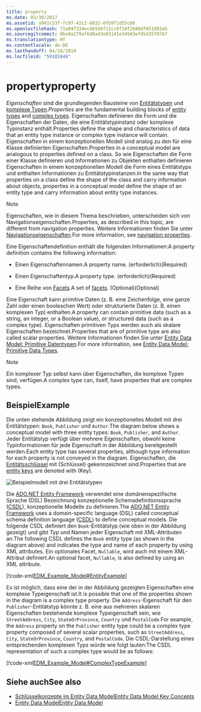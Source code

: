 ```yaml
---
title: property
ms.date: 03/30/2017
ms.assetid: a941c53f-fc97-42c2-8832-0fb9f1d55c06
ms.openlocfilehash: 71a04f334ec465b0f11cc8f18f2680df651081eb
ms.sourcegitcommit: 0be8a279af6d8a43e03141e349d3efd5d35f8767
ms.translationtype: HT
ms.contentlocale: de-DE
ms.lasthandoff: 04/18/2019
ms.locfileid: "59181648"
---
```

# <a name="property"></a><span data-ttu-id="32f96-102">property</span><span class="sxs-lookup"><span data-stu-id="32f96-102">property</span></span>
<span data-ttu-id="32f96-103">*Eigenschaften* sind die grundlegenden Bausteine von [Entitätstypen](../../../../docs/framework/data/adonet/entity-type.md) und [komplexe Typen](../../../../docs/framework/data/adonet/complex-type.md).</span><span class="sxs-lookup"><span data-stu-id="32f96-103">*Properties* are the fundamental building blocks of [entity types](../../../../docs/framework/data/adonet/entity-type.md) and [complex types](../../../../docs/framework/data/adonet/complex-type.md).</span></span> <span data-ttu-id="32f96-104">Eigenschaften definieren die Form und die Eigenschaften der Daten, die eine Entitätstypinstanz oder komplexe Typinstanz enthält.</span><span class="sxs-lookup"><span data-stu-id="32f96-104">Properties define the shape and characteristics of data that an entity type instance or complex type instance will contain.</span></span> <span data-ttu-id="32f96-105">Eigenschaften in einem konzeptionellen Modell sind analog zu den für eine Klasse definierten Eigenschaften.</span><span class="sxs-lookup"><span data-stu-id="32f96-105">Properties in a conceptual model are analogous to properties defined on a class.</span></span> <span data-ttu-id="32f96-106">So wie Eigenschaften die Form einer Klasse definieren und Informationen zu Objekten enthalten definieren Eigenschaften in einem konzeptionellen Modell die Form eines Entitätstyps und enthalten Informationen zu Entitätstypinstanzen.</span><span class="sxs-lookup"><span data-stu-id="32f96-106">In the same way that properties on a class define the shape of the class and carry information about objects, properties in a conceptual model define the shape of an entity type and carry information about entity type instances.</span></span>  
  
> [!NOTE]
>  <span data-ttu-id="32f96-107">Eigenschaften, wie in diesem Thema beschrieben, unterscheiden sich von Navigationseigenschaften.</span><span class="sxs-lookup"><span data-stu-id="32f96-107">Properties, as described in this topic, are different from navigation properties.</span></span> <span data-ttu-id="32f96-108">Weitere Informationen finden Sie unter [Navigationseigenschaften](../../../../docs/framework/data/adonet/navigation-property.md).</span><span class="sxs-lookup"><span data-stu-id="32f96-108">For more information, see [navigation properties](../../../../docs/framework/data/adonet/navigation-property.md).</span></span>  
  
 <span data-ttu-id="32f96-109">Eine Eigenschaftendefinition enthält die folgenden Informationen:</span><span class="sxs-lookup"><span data-stu-id="32f96-109">A property definition contains the following information:</span></span>  
  
-   <span data-ttu-id="32f96-110">Einen Eigenschaftennamen.</span><span class="sxs-lookup"><span data-stu-id="32f96-110">A property name.</span></span> <span data-ttu-id="32f96-111">(erforderlich)</span><span class="sxs-lookup"><span data-stu-id="32f96-111">(Required)</span></span>  
  
-   <span data-ttu-id="32f96-112">Einen Eigenschaftentyp.</span><span class="sxs-lookup"><span data-stu-id="32f96-112">A property type.</span></span> <span data-ttu-id="32f96-113">(erforderlich)</span><span class="sxs-lookup"><span data-stu-id="32f96-113">(Required)</span></span>  
  
-   <span data-ttu-id="32f96-114">Eine Reihe von [Facets](../../../../docs/framework/data/adonet/facet.md).</span><span class="sxs-lookup"><span data-stu-id="32f96-114">A set of [facets](../../../../docs/framework/data/adonet/facet.md).</span></span> <span data-ttu-id="32f96-115">(Optional)</span><span class="sxs-lookup"><span data-stu-id="32f96-115">(Optional)</span></span>  
  
 <span data-ttu-id="32f96-116">Eine Eigenschaft kann primitive Daten (z. B. eine Zeichenfolge, eine ganze Zahl oder einen booleschen Wert) oder strukturierte Daten (z. B. einen komplexen Typ) enthalten.</span><span class="sxs-lookup"><span data-stu-id="32f96-116">A property can contain primitive data (such as a string, an integer, or a Boolean value), or structured data (such as a complex type).</span></span> <span data-ttu-id="32f96-117">Eigenschaften primitiven Typs werden auch als skalare Eigenschaften bezeichnet.</span><span class="sxs-lookup"><span data-stu-id="32f96-117">Properties that are of primitive type are also called scalar properties.</span></span> <span data-ttu-id="32f96-118">Weitere Informationen finden Sie unter [Entity Data Model: Primitive Datentypen](../../../../docs/framework/data/adonet/entity-data-model-primitive-data-types.md).</span><span class="sxs-lookup"><span data-stu-id="32f96-118">For more information, see [Entity Data Model: Primitive Data Types](../../../../docs/framework/data/adonet/entity-data-model-primitive-data-types.md).</span></span>  
  
> [!NOTE]
>  <span data-ttu-id="32f96-119">Ein komplexer Typ selbst kann über Eigenschaften, die komplexe Typen sind, verfügen.</span><span class="sxs-lookup"><span data-stu-id="32f96-119">A complex type can, itself, have properties that are complex types.</span></span>  
  
## <a name="example"></a><span data-ttu-id="32f96-120">Beispiel</span><span class="sxs-lookup"><span data-stu-id="32f96-120">Example</span></span>  
 <span data-ttu-id="32f96-121">Die unten stehende Abbildung zeigt ein konzeptionelles Modell mit drei Entitätstypen: `Book`, `Publisher` und `Author`.</span><span class="sxs-lookup"><span data-stu-id="32f96-121">The diagram below shows a conceptual model with three entity types: `Book`, `Publisher`, and `Author`.</span></span> <span data-ttu-id="32f96-122">Jeder Entitätstyp verfügt über mehrere Eigenschaften, obwohl keine Typinformationen für jede Eigenschaft in der Abbildung bereitgestellt werden.</span><span class="sxs-lookup"><span data-stu-id="32f96-122">Each entity type has several properties, although type information for each property is not conveyed in the diagram.</span></span> <span data-ttu-id="32f96-123">Eigenschaften, die [Entitätsschlüssel](../../../../docs/framework/data/adonet/entity-key.md) mit (Schlüssel) gekennzeichnet sind.</span><span class="sxs-lookup"><span data-stu-id="32f96-123">Properties that are [entity keys](../../../../docs/framework/data/adonet/entity-key.md) are denoted with (Key).</span></span>  
  
 ![Beispielmodell mit drei Entitätstypen](./media/property/example-model-three-entity-types.gif)  
  
 <span data-ttu-id="32f96-125">Die [ADO.NET Entity Framework](../../../../docs/framework/data/adonet/ef/index.md) verwendet eine domänenspezifische Sprache (DSL) Bezeichnung konzeptionelle Schemadefinitionssprache ([CSDL](../../../../docs/framework/data/adonet/ef/language-reference/csdl-specification.md)), konzeptionelle Modelle zu definieren.</span><span class="sxs-lookup"><span data-stu-id="32f96-125">The [ADO.NET Entity Framework](../../../../docs/framework/data/adonet/ef/index.md) uses a domain-specific language (DSL) called conceptual schema definition language ([CSDL](../../../../docs/framework/data/adonet/ef/language-reference/csdl-specification.md)) to define conceptual models.</span></span> <span data-ttu-id="32f96-126">Die folgende CSDL definiert den `Book`-Entitätstyp (wie oben in der Abbildung gezeigt) und gibt Typ und Namen jeder Eigenschaft mit XML-Attributen an.</span><span class="sxs-lookup"><span data-stu-id="32f96-126">The following CSDL defines the `Book` entity type (as shown in the diagram above) and indicates the type and name of each property by using XML attributes.</span></span> <span data-ttu-id="32f96-127">Ein optionales Facet, `Nullable`, wird auch mit einem XML-Attribut definiert.</span><span class="sxs-lookup"><span data-stu-id="32f96-127">An optional facet, `Nullable`, is also defined by using an XML attribute.</span></span>  
  
 [!code-xml[EDM_Example_Model#EntityExample](../../../../samples/snippets/xml/VS_Snippets_Data/edm_example_model/xml/books.edmx#entityexample)]  
  
 <span data-ttu-id="32f96-128">Es ist möglich, dass eine der in der Abbildung gezeigten Eigenschaften eine komplexe Typeigenschaft ist.</span><span class="sxs-lookup"><span data-stu-id="32f96-128">It is possible that one of the properties shown in the diagram is a complex type property.</span></span> <span data-ttu-id="32f96-129">Die `Address`-Eigenschaft für den `Publisher`-Entitätstyp könnte z. B. eine aus mehreren skalaren Eigenschaften bestehende komplexe Typeigenschaft sein, wie `StreetAddress`, `City`, `StateOrProvince`, `Country` und `PostalCode`.</span><span class="sxs-lookup"><span data-stu-id="32f96-129">For example, the `Address` property on the `Publisher` entity type could be a complex type property composed of several scalar properties, such as `StreetAddress`, `City`, `StateOrProvince`, `Country`, and `PostalCode`.</span></span> <span data-ttu-id="32f96-130">Die CSDL-Darstellung eines entsprechenden komplexen Typs würde wie folgt lauten:</span><span class="sxs-lookup"><span data-stu-id="32f96-130">The CSDL representation of such a complex type would be as follows:</span></span>  
  
 [!code-xml[EDM_Example_Model#ComplexTypeExample](../../../../samples/snippets/xml/VS_Snippets_Data/edm_example_model/xml/books2.edmx#complextypeexample)]  
  
## <a name="see-also"></a><span data-ttu-id="32f96-131">Siehe auch</span><span class="sxs-lookup"><span data-stu-id="32f96-131">See also</span></span>

- [<span data-ttu-id="32f96-132">Schlüsselkonzepte im Entity Data Model</span><span class="sxs-lookup"><span data-stu-id="32f96-132">Entity Data Model Key Concepts</span></span>](../../../../docs/framework/data/adonet/entity-data-model-key-concepts.md)
- [<span data-ttu-id="32f96-133">Entity Data Model</span><span class="sxs-lookup"><span data-stu-id="32f96-133">Entity Data Model</span></span>](../../../../docs/framework/data/adonet/entity-data-model.md)
